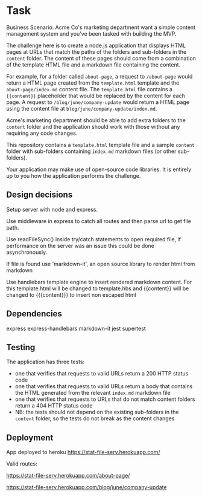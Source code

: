 # Task

Business Scenario: Acme Co's marketing department want a simple content management system and you've been tasked with building the MVP.

The challenge here is to create a node.js application that displays HTML pages at URLs that match the paths of the folders and sub-folders in the `content` folder. The content of these pages should come from a combination of the template HTML file and a markdown file containing the content.

For example, for a folder called `about-page`, a request to `/about-page` would return a HTML page created from the `template.html` template and the `about-page/index.md` content file. The `template.html` file contains a `{{content}}` placeholder that would be replaced by the content for each page. A request to `/blog/june/company-update` would return a HTML page using the content file at `blog/june/company-update/index.md`.

Acme's marketing department should be able to add extra folders to the `content` folder and the application should work with those without any requiring any code changes.

This repository contains a `template.html` template file and a sample `content` folder with sub-folders containing `index.md` markdown files (or other sub-folders).

Your application may make use of open-source code libraries. It is entirely up to you how the application performs the challenge.

## Design decisions

Setup server with node and express.

Use middleware in express to catch all routes and then parse url to get file path.

Use readFileSync() inside try/catch statements to open required file, if performance on the server was an issue this could be done asynchronously. 

If file is found use 'markdown-it', an open source library to render html from markdown

Use handlebars template engine to insert rendered markdown content. For this template.html will be changed to template.hbs and {{content}} will be changed to {{{content}}} to insert non escaped html

## Dependencies

express
express-handlebars
markdown-it
jest
supertest

## Testing

The application has three tests:

* one that verifies that requests to valid URLs return a 200 HTTP status code
* one that verifies that requests to valid URLs return a body that contains the HTML generated from the relevant `index.md` markdown file
* one that verifies that requests to URLs that do not match content folders return a 404 HTTP status code
* NB: the tests should not depend on the existing sub-folders in the `content` folder, so the tests do not break as the content changes

## Deployment

App deployed to heroku https://stat-file-serv.herokuapp.com/

Valid routes:

https://stat-file-serv.herokuapp.com/about-page/

https://stat-file-serv.herokuapp.com/blog/june/company-update